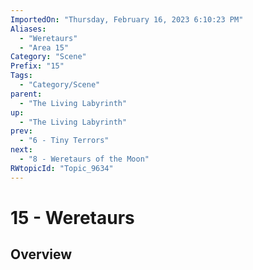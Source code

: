 ```yaml
---
ImportedOn: "Thursday, February 16, 2023 6:10:23 PM"
Aliases:
  - "Weretaurs"
  - "Area 15"
Category: "Scene"
Prefix: "15"
Tags:
  - "Category/Scene"
parent:
  - "The Living Labyrinth"
up:
  - "The Living Labyrinth"
prev:
  - "6 - Tiny Terrors"
next:
  - "8 - Weretaurs of the Moon"
RWtopicId: "Topic_9634"
---
```

# 15 - Weretaurs
## Overview
